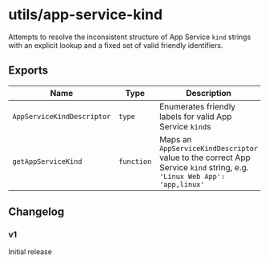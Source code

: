# utils/app-service-kind

Attempts to resolve the inconsistent structure of App Service `kind` strings with an explicit lookup and a fixed set of valid friendly identifiers.

## Exports

Name | Type | Description
-|-|-
`AppServiceKindDescriptor` | `type` | Enumerates friendly labels for valid App Service `kind`s
`getAppServiceKind` | `function` | Maps an `AppServiceKindDescriptor` value to the correct App Service `kind` string, e.g. `'Linux Web App': 'app,linux'`

## Changelog

### v1

Initial release
